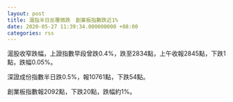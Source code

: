 ```yaml
---
layout: post
title: 滬指半日反覆微跌　創業板指數跌近1%
date: 2020-05-27 11:39:34.000000000 +08:00
categories: rss
---
```


滬股收窄跌幅，上證指數早段曾跌0.4%，跌至2834點，上午收報2845點，下跌1點，跌幅0.05%。

深證成份指數半日跌0.5%，報10761點，下跌54點。

創業板指數報2092點，下跌20點，跌幅約1%。
